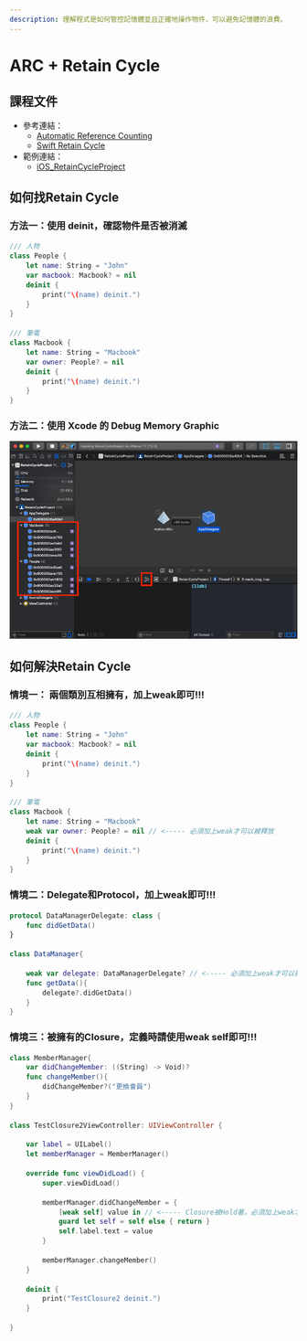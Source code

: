```yaml
---
description: 理解程式是如何管控記憶體並且正確地操作物件，可以避免記憶體的浪費。
---
```


# ARC + Retain Cycle

## 課程文件

* 參考連結：
  * [Automatic Reference Counting](https://docs.swift.org/swift-book/LanguageGuide/AutomaticReferenceCounting.html)
  * [Swift Retain Cycle](https://ithelp.ithome.com.tw/articles/10196788)
* 範例連結：
  * [iOS\_RetainCycleProject](https://github.com/cmmobile/iOS_RetainCycleProject)

## 如何找Retain Cycle

### 方法一：使用 deinit，確認物件是否被消滅

```swift
/// 人物
class People {
    let name: String = "John"
    var macbook: Macbook? = nil
    deinit {
        print("\(name) deinit.")
    }
}

/// 筆電
class Macbook {
    let name: String = "Macbook"
    var owner: People? = nil
    deinit {
        print("\(name) deinit.")
    }
}
```

### 方法二：使用 Xcode 的 Debug Memory Graphic

![Debug Memory Graphic](../.gitbook/assets/jie-tu-20200701-xia-wu-5.05.42.png)

## 如何解決Retain Cycle

### 情境一： 兩個類別互相擁有，加上weak即可!!!

```swift
/// 人物
class People {
    let name: String = "John"
    var macbook: Macbook? = nil
    deinit {
        print("\(name) deinit.")
    }
}

/// 筆電
class Macbook {
    let name: String = "Macbook"
    weak var owner: People? = nil // <----- 必須加上weak才可以被釋放
    deinit {
        print("\(name) deinit.")
    }
}
```

### 情境二：Delegate和Protocol，加上weak即可!!!

```swift
protocol DataManagerDelegate: class {
    func didGetData()
}

class DataManager{

    weak var delegate: DataManagerDelegate? // <----- 必須加上weak才可以被釋放
    func getData(){
        delegate?.didGetData()
    }
}
```

### 情境三：被擁有的Closure，定義時請使用weak self即可!!!

```swift
class MemberManager{
    var didChangeMember: ((String) -> Void)?
    func changeMember(){
        didChangeMember?("更換會員")
    }
}

class TestClosure2ViewController: UIViewController {

    var label = UILabel()
    let memberManager = MemberManager()
    
    override func viewDidLoad() {
        super.viewDidLoad()
        
        memberManager.didChangeMember = { 
            [weak self] value in // <----- Closure被Hold著，必須加上weak才可以被釋放
            guard let self = self else { return }
            self.label.text = value
        }
        
        memberManager.changeMember()
    }

    deinit {
        print("TestClosure2 deinit.")
    }
    
}
```


